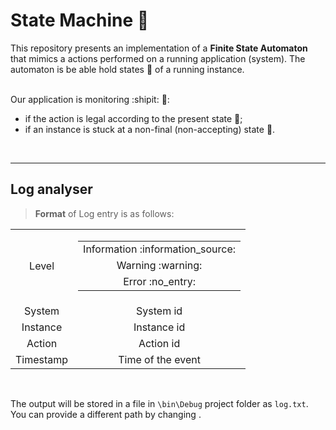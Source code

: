 # State Machine :card_index:
This repository presents an implementation of a **Finite State Automaton** that mimics a actions performed on a running application (system). The automaton is be able hold states :white_square_button: of a running instance.  
</br>

Our application is monitoring :shipit: :mag_right:: 
- if the action is legal according to the present state :construction:;
- if an instance is stuck at a non-final (non-accepting) state :checkered_flag:.

</br>

----

## Log analyser

> **Format** of Log entry is as follows:

<table>
    <tr>
        <td align="center">Level</td>
        <td>
        <table>
                <tr>
                    <td align="center">Information :information_source:</td>
                </tr>
                <tr>
                    <td align="center">Warning :warning:</td>
                </tr>
                <tr>
                    <td align="center">Error :no_entry:</td>
                </tr>
            </table>
        </td>
    </tr>
    <tr>
        <td align="center">System</b></td>
        <td align="center">System id</td>
    </tr>
    <tr>
        <td align="center">Instance</b></td>
        <td align="center">Instance id</td>
    </tr>
    <tr>
        <td align="center">Action</b></td>
        <td align="center">Action id</td>
    </tr>
    <tr>
        <td align="center">Timestamp</b></td>
        <td align="center">Time of the event</td>
    </tr>
</table>

</br>

The output will be stored in a file in `\bin\Debug` project folder as `log.txt`. You can provide a different path by changing .
